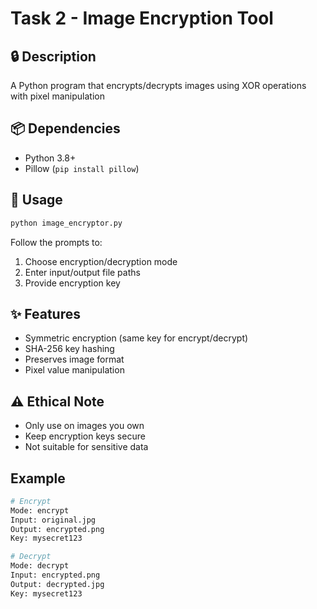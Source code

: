# Task 2 - Image Encryption Tool

## 🔒 Description
A Python program that encrypts/decrypts images using XOR operations with pixel manipulation

## 📦 Dependencies
- Python 3.8+
- Pillow (`pip install pillow`)

## 🚀 Usage
```bash
python image_encryptor.py
```
Follow the prompts to:
1. Choose encryption/decryption mode
2. Enter input/output file paths
3. Provide encryption key

## ✨ Features
- Symmetric encryption (same key for encrypt/decrypt)
- SHA-256 key hashing
- Preserves image format
- Pixel value manipulation

## ⚠️ Ethical Note
- Only use on images you own
- Keep encryption keys secure
- Not suitable for sensitive data

## Example
```bash
# Encrypt
Mode: encrypt
Input: original.jpg
Output: encrypted.png
Key: mysecret123

# Decrypt
Mode: decrypt
Input: encrypted.png
Output: decrypted.jpg
Key: mysecret123
```
